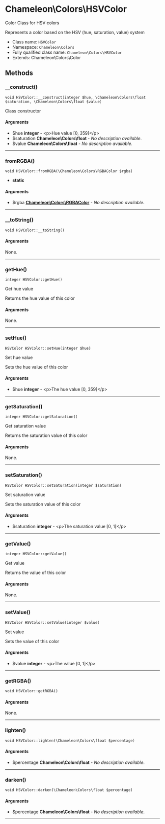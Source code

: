 # Chameleon\Colors\HSVColor
Color Class for HSV colors

Represents a color based on the HSV (hue, saturation, value) system

* Class name: `HSVColor`
* Namespace: `Chameleon\Colors`
* Fully qualified class name: `Chameleon\Colors\HSVColor`
* Extends: Chameleon\Colors\Color

## Methods
### __construct()
    void HSVColor::__construct(integer $hue, \Chameleon\Colors\float $saturation, \Chameleon\Colors\float $value)

Class constructor


#### Arguments
* $hue **integer** - &lt;p&gt;Hue value [0, 359]&lt;/p&gt;
* $saturation **Chameleon\Colors\float** - *No description available*.
* $value **Chameleon\Colors\float** - *No description available*.

---
### fromRGBA()
    void HSVColor::fromRGBA(\Chameleon\Colors\RGBAColor $rgba)




* **static**
#### Arguments
* $rgba **[Chameleon\Colors\RGBAColor](Colors/RGBAColor)** - *No description available*.

---
### __toString()
    void HSVColor::__toString()




#### Arguments
None.

---
### getHue()
    integer HSVColor::getHue()

Get hue value

Returns the hue value of this color
#### Arguments
None.

---
### setHue()
    HSVColor HSVColor::setHue(integer $hue)

Set hue value

Sets the hue value of this color
#### Arguments
* $hue **integer** - &lt;p&gt;The hue value [0, 359]&lt;/p&gt;

---
### getSaturation()
    integer HSVColor::getSaturation()

Get saturation value

Returns the saturation value of this color
#### Arguments
None.

---
### setSaturation()
    HSVColor HSVColor::setSaturation(integer $saturation)

Set saturation value

Sets the saturation value of this color
#### Arguments
* $saturation **integer** - &lt;p&gt;The saturation value [0, 1]&lt;/p&gt;

---
### getValue()
    integer HSVColor::getValue()

Get value

Returns the value of this color
#### Arguments
None.

---
### setValue()
    HSVColor HSVColor::setValue(integer $value)

Set value

Sets the value of this color
#### Arguments
* $value **integer** - &lt;p&gt;The value [0, 1]&lt;/p&gt;

---
### getRGBA()
    void HSVColor::getRGBA()




#### Arguments
None.

---
### lighten()
    void HSVColor::lighten(\Chameleon\Colors\float $percentage)




#### Arguments
* $percentage **Chameleon\Colors\float** - *No description available*.

---
### darken()
    void HSVColor::darken(\Chameleon\Colors\float $percentage)




#### Arguments
* $percentage **Chameleon\Colors\float** - *No description available*.

---
